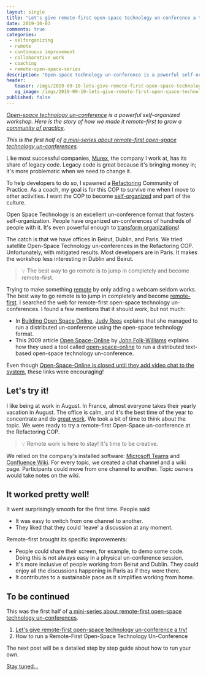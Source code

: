 ```yaml
---
layout: single
title: "Let's give remote-first open-space technology un-conference a try!"
date: 2019-10-03
comments: true
categories:
 - selforganizing
 - remote
 - continuous improvement
 - collaborative work
 - coaching
 - remote-open-space-series
description: "Open-space technology un-conference is a powerful self-organized workshop. Here is the story of how we made it remote-first to grow our refactoring community of practice. Modern video chat software make this work surprisingly well. The remote-first format even demonstrated special advantages!"
header:
   teaser: /imgs/2019-09-10-lets-give-remote-first-open-space-technology-un-conference-a-try/TODO-teaser.jpg
   og_image: /imgs/2019-09-10-lets-give-remote-first-open-space-technology-un-conference-a-try/TODO-og.jpg
published: false
---
```

_[Open-space technology un-conference](http://ktchange.com/openspace.html) is a powerful self-organized workshop. Here is the story of how we made it remote-first to grow a [community of practice](https://en.wikipedia.org/wiki/Community_of_practice)._

_This is the first half of [a mini-series about remote-first open-space technology un-conferences]({{site.url}}/categories/#remote-open-space-series)._

Like most successful companies, [Murex](https://www.murex.com/), the company I work at, has its share of legacy code. Legacy code is great because it's bringing money in; it's more problematic when we need to change it.

To help developers to do so, I spawned a [Refactoring]({{site.url}}/categories/#refactoring) Community of Practice. As a coach, my goal is for this COP to survive me when I move to other activities. I want the COP to become [self-organized]({{sitel.url}}/categories/#selforganizing) and part of the culture.

Open Space Technology is an excellent un-conference format that fosters self-organization. People have organized un-conferences of hundreds of people with it. It's even powerful enough to [transform organizations](https://openspaceagility.com/)!

The catch is that we have offices in Beirut, Dublin, and Paris. We tried satellite Open-Space Technology un-conferences in the Refactoring COP. Unfortunately, with mitigated results. Most developers are in Paris. It makes the workshop less interesting in Dublin and Beirut.

> 💡 The best way to go remote is to jump in completely and become remote-first.

Trying to make something [remote]({{site.url}}/categories/#remote) by only adding a webcam seldom works. The best way to go remote is to jump in completely and become [remote-first](https://stackoverflow.blog/2017/02/08/means-remote-first-company/). I searched the web for remote-first open-space technology un-conferences. I found a few mentions that it should work, but not much:

* In [Building Open Space Online](https://judyrees.co.uk/building-open-space-online/), [Judy Rees](https://judyrees.co.uk/) explains that she managed to run a distributed un-conference using the open-space technology format.
* This 2009 article [Open Space-Online](http://www.crosscollaborate.com/2009/03/open-space-online/) by [John Folk-Williams](http://www.crosscollaborate.com/author/john/) explains how they used a tool called [open-space-online](http://openspace-online.com/) to run a distributed text-based open-space technology un-conference.

Even though [Open-Space-Online is closed until they add video chat to the system](http://openspace-online.com/e/dc/teilnehmer.php), these links were encouraging!

## Let's try it!

I like being at work in August. In France, almost everyone takes their yearly vacation in August. The office is calm, and it's the best time of the year to concentrate and do [great work](https://www.goodreads.com/book/show/25744928-deep-work). We took a bit of time to think about the topic. We were ready to try a remote-first Open-Space un-conference at the Refactoring COP.

> 💡 Remote work is here to stay! It's time to be creative.

We relied on the company's installed software: [Microsoft Teams](https://products.office.com/en-us/microsoft-teams/group-chat-software) and [Confluence Wiki](https://www.atlassian.com/software/confluence). For every topic, we created a chat channel and a wiki page. Participants could move from one channel to another. Topic owners would take notes on the wiki.

## It worked pretty well!

It went surprisingly smooth for the first time. People said

*   It was easy to switch from one channel to another.
*   They liked that they could 'leave' a discussion at any moment.

Remote-first brought its specific improvements:

*   People could share their screen, for example, to demo some code. Doing this is not always easy in a physical un-conference session.
*   It's more inclusive of people working from Beirut and Dublin. They could enjoy all the discussions happening in Paris as if they were there.
*   It contributes to a sustainable pace as it simplifies working from home.

## To be continued

This was the first half of [a mini-series about remote-first open-space technology un-conferences]({{site.url}}/categories/#remote-open-space-series).

1. [Let's give remote-first open-space technology un-conference a try!]({{sitel.url}}/lets-give-remote-first-open-space-technology-un-conference-a-try/)
2. How to run a Remote-First Open-Space Technology Un-Conference

The next post will be a detailed step by step guide about how to run your own.

[Stay tuned...](http://eepurl.com/dxKE95)